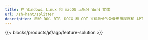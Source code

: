 ```yaml
---
title: 在 Windows、Linux 和 macOS 上拆分 Word 文檔 
url: /zh-hant/splitter
description: 用於 DOC、RTF、DOCX 和 ODT 文檔拆分的免費應用程序和 API
---
```


{{< blocks/products/pf/agp/feature-solution >}} 